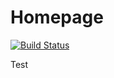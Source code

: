 # Homepage

[![Build Status](https://drone.robbo.xyz/api/badges/RobboF/homepage/status.svg)](https://drone.robbo.xyz/RobboF/homepage)

Test
